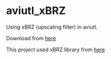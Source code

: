 # aviutl_xBRZ

Using xBRZ (upscaling filter) in aviutl.

Download from [here](https://github.com/naari3/aviutl_xBRZ/releases)

This project used xBRZ library from [here](https://sourceforge.net/projects/xbrz/)